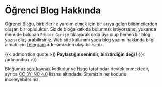 # Öğrenci Blog Hakkında

Öğrenci Bloğu, birbirlerine yardım etmek için bir araya gelen bilişimcilerden oluşan bir topluluktur. Siz de bloğa katkıda bulunmak istiyorsanız, yukarıda menüde bulunan `Editör Giriş`e tıklayarak orda üye olup hemen bir blog yazısı oluşturabilirsiniz. Web site kullanımı yada blog yazımı hakkında bilgi almak için [Telegram](https://t.me/pauybs) adresimizden ulaşabilirsiniz.

{{< admonition quote >}}
**Paylaştığın senindir, biriktirdiğin değil!**
{{< /admonition >}}

Bloğumuz [açık kaynak](https://github.com/ybsci/pau) kodludur ve [Hugo](https://gohugo.io/) tarafından desteklenmektedir, ayrıca [CC BY-NC 4.0](https://creativecommons.org/licenses/by-nc/4.0/deed.tr) lisansı altındadır. Sitemizin her kodunu inceleyebilirsiniz.

